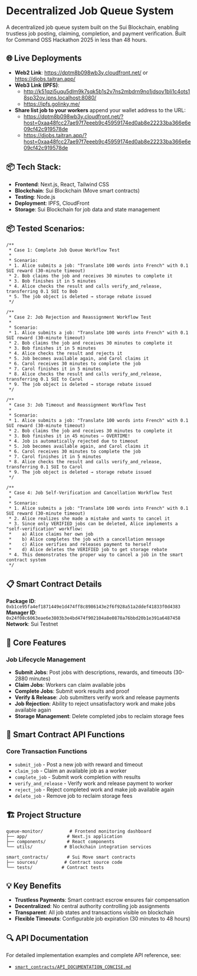 # Decentralized Job Queue System

A decentralized job queue system built on the Sui Blockchain, enabling trustless job posting, claiming, completion, and payment verification. Built for Command OSS Hackathon 2025 in less than 48 hours.


## 🌐 Live Deployments

- **Web2 Link**: https://dptm8b098wb3y.cloudfront.net/ or https://djobs.taitran.app/
- **Web3 Link (IPFS)**: 
  - http://k51qzi5uqu5dlm9k7sqk5b1s2v7ns2mbdrn9no1jdsoy1bli1c4ots18sp32ov.ipns.localhost:8080/
  - https://ipfs.golinky.me/
- **Share list job to your workers** append your wallet address to the URL: 
  - https://dptm8b098wb3y.cloudfront.net/?host=0xaa48fcc27ae97f7eeeb9c45959174ed0ab8e22233ba366e6e09cf42c919578de
  - https://djobs.taitran.app/?host=0xaa48fcc27ae97f7eeeb9c45959174ed0ab8e22233ba366e6e09cf42c919578de

## 📦 Tech Stack:
- **Frontend**: Next.js, React, Tailwind CSS
- **Blockchain**: Sui Blockchain (Move smart contracts)
- **Testing**: Node.js
- **Deployment**: IPFS, CloudFront
- **Storage**: Sui Blockchain for job data and state management


## 📦 Tested Scenarios:

```plaintext
/**
 * Case 1: Complete Job Queue Workflow Test
 * 
 * Scenario:
 * 1. Alice submits a job: "Translate 100 words into French" with 0.1 SUI reward (30-minute timeout)
 * 2. Bob claims the job and receives 30 minutes to complete it
 * 3. Bob finishes it in 5 minutes
 * 4. Alice checks the result and calls verify_and_release, transferring 0.1 SUI to Bob
 * 5. The job object is deleted → storage rebate issued
 */
```

```plaintext
/**
 * Case 2: Job Rejection and Reassignment Workflow Test
 * 
 * Scenario:
 * 1. Alice submits a job: "Translate 100 words into French" with 0.1 SUI reward (30-minute timeout)
 * 2. Bob claims the job and receives 30 minutes to complete it
 * 3. Bob finishes it in 5 minutes
 * 4. Alice checks the result and rejects it
 * 5. Job becomes available again, and Carol claims it
 * 6. Carol receives 30 minutes to complete the job
 * 7. Carol finishes it in 5 minutes
 * 8. Alice checks the result and calls verify_and_release, transferring 0.1 SUI to Carol
 * 9. The job object is deleted → storage rebate issued
 */
```

```plaintext
/**
 * Case 3: Job Timeout and Reassignment Workflow Test
 * 
 * Scenario:
 * 1. Alice submits a job: "Translate 100 words into French" with 0.1 SUI reward (30-minute timeout)
 * 2. Bob claims the job and receives 30 minutes to complete it
 * 3. Bob finishes it in 45 minutes — OVERTIME!
 * 4. Job is automatically rejected due to timeout
 * 5. Job becomes available again, and Carol claims it
 * 6. Carol receives 30 minutes to complete the job
 * 7. Carol finishes it in 5 minutes
 * 8. Alice checks the result and calls verify_and_release, transferring 0.1 SUI to Carol
 * 9. The job object is deleted → storage rebate issued
 */
```

```plaintext
/**
 * Case 4: Job Self-Verification and Cancellation Workflow Test
 * 
 * Scenario:
 * 1. Alice submits a job: "Translate 100 words into French" with 0.1 SUI reward (30-minute timeout)
 * 2. Alice realizes she made a mistake and wants to cancel it
 * 3. Since only VERIFIED jobs can be deleted, Alice implements a "self-verification" workflow:
 *    a) Alice claims her own job
 *    b) Alice completes the job with a cancellation message
 *    c) Alice verifies and releases payment to herself
 *    d) Alice deletes the VERIFIED job to get storage rebate
 * 4. This demonstrates the proper way to cancel a job in the smart contract system
 */
```

## 📋 Smart Contract Details

**Package ID**: `0xb1ce95fa4ef1871449e1d474ff8c8986143e2f6f928a51a2ddef41833f0d4383`  
**Manager ID**: `0x24f08c6063eae6e3803b3e4bd474f902104a8e0878a76bbd20b1e391a6487458`  
**Network**: Sui Testnet

## 🚀 Core Features

### Job Lifecycle Management
- **Submit Jobs**: Post jobs with descriptions, rewards, and timeouts (30-2880 minutes)
- **Claim Jobs**: Workers can claim available jobs
- **Complete Jobs**: Submit work results and proof
- **Verify & Release**: Job submitters verify work and release payments
- **Job Rejection**: Ability to reject unsatisfactory work and make jobs available again
- **Storage Management**: Delete completed jobs to reclaim storage fees

## 🔧 Smart Contract API Functions

### Core Transaction Functions
- `submit_job` - Post a new job with reward and timeout
- `claim_job` - Claim an available job as a worker
- `complete_job` - Submit work completion with results
- `verify_and_release` - Verify work and release payment to worker
- `reject_job` - Reject completed work and make job available again
- `delete_job` - Remove job to reclaim storage fees



## 🏗️ Project Structure

```
queue-monitor/          # Frontend monitoring dashboard
├── app/               # Next.js application
├── components/        # React components
└── utils/            # Blockchain integration services

smart_contracts/       # Sui Move smart contracts
├── sources/          # Contract source code
└── tests/           # Contract tests

```

## 💡 Key Benefits

- **Trustless Payments**: Smart contract escrow ensures fair compensation
- **Decentralized**: No central authority controlling job assignments
- **Transparent**: All job states and transactions visible on blockchain
- **Flexible Timeouts**: Configurable job expiration (30 minutes to 48 hours)

## 🔍 API Documentation

For detailed implementation examples and complete API reference, see:
- [`smart_contracts/API_DOCUMENTATION_CONCISE.md`](smart_contracts/API_DOCUMENTATION_CONCISE.md)